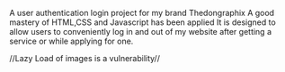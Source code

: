 A user authentication login project for my brand Thedongraphix
A good mastery of HTML,CSS and Javascript has been applied
It is designed to allow users to conveniently log in and out of my website after getting a service or while applying for one.


//Lazy Load of images is a vulnerability//
